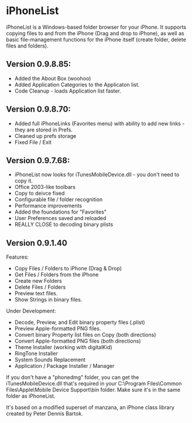 # iPhoneList #

iPhoneList is a Windows-based folder browser for your iPhone. It supports copying files to and from the iPhone (Drag and drop to iPhone), as well as basic file-management functions for the iPhone itself (create folder, delete files and folders).

## Version 0.9.8.85: ##
  * Added the About Box (woohoo)
  * Added Application Categories to the Applicaton list.
  * Code Cleanup - loads Application list faster.

## Version 0.9.8.70: ##

  * Added full iPhoneLinks (Favorites menu) with ability to add new links - they are stored in Prefs.
  * Cleaned up prefs storage
  * Fixed File / Exit

## Version 0.9.7.68: ##

  * iPhoneList now looks for iTunesMobileDevice.dll - you don't need to copy it.
  * Office 2003-like toolbars
  * Copy to deivce fixed
  * Configurable file / folder recognition
  * Performance improvements
  * Added the foundations for "Favorites"
  * User Preferences saved and reloaded
  * REALLY CLOSE to decoding binary plists

## Version 0.9.1.40 ##
Features:
  * Copy Files / Folders to iPhone (Drag & Drop)
  * Get Files / Folders from the iPhone
  * Create new Folders
  * Delete Files / Folders
  * Preview text files.
  * Show Strings in binary files.

Under Development:
  * Decode, Preview, and Edit binary property files (.plist)
  * Preview Apple-formatted PNG files.
  * Convert binary Property list files on Copy (both directions)
  * Convert Apple-formatted PNG files (both directions)
  * Theme Installer (working with digitalKid)
  * RingTone Installer
  * System Sounds Replacement
  * Application / Package Installer / Manager

If you don't have a "phonedmg" folder, you can get the iTunesMobileDevice.dll that's required in your C:\Program Files\Common Files\Apple\Mobile Device Support\bin folder. Make sure it's in the same folder as iPhoneList.

It's based on a modified superset of manzana, an iPhone class library created by Peter Dennis Bartok.